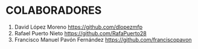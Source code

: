 # COLABORADORES

1. David López Moreno https://github.com/dlopezmfp
2. Rafael Puerto Nieto	https://github.com/RafaPuerto28
3. Francisco Manuel Pavón Fernández https://github.com/franciscopavon
